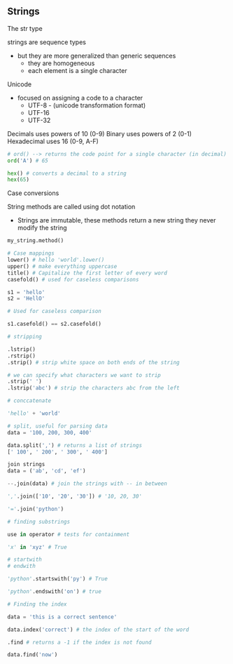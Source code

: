 ## Strings

The str type

strings are sequence types
- but they are more generalized than generic sequences
    - they are homogeneous
    - each element is a single character

Unicode
- focused on assigning a code to a character 
    - UTF-8 - (unicode transformation format)
    - UTF-16
    - UTF-32

Decimals uses powers of 10 (0-9)
Binary uses powers of 2 (0-1)
Hexadecimal uses 16 (0-9, A-F)

```py
# ord() --> returns the code point for a single character (in decimal)
ord('A') # 65

hex() # converts a decimal to a string
hex(65)
```

Case conversions

String methods are called using dot notation

- Strings are immutable, these methods return a new string they never modify the string


```python
my_string.method()

# Case mappings
lower() # hello 'world'.lower()
upper() # make everything uppercase
title() # Capitalize the first letter of every word
casefold() # used for caseless comparisons

s1 = 'hello'
s2 = 'HellO'

# Used for caseless comparison

s1.casefold() == s2.casefold()

# stripping

.lstrip()
.rstrip()
.strip() # strip white space on both ends of the string

# we can specify what characters we want to strip
.strip(' ')
.lstrip('abc') # strip the characters abc from the left

# conccatenate

'hello' + 'world'

# split, useful for parsing data
data = '100, 200, 300, 400'

data.split(',') # returns a list of strings
[' 100', ' 200', ' 300', ' 400']

join strings
data = ('ab', 'cd', 'ef')

--.join(data) # join the strings with -- in between

','.join(['10', '20', '30']) # '10, 20, 30'

'='.join('python')

# finding substrings

use in operator # tests for containment

'x' in 'xyz' # True

# startwith
# endwith

'python'.startswith('py') # True

'python'.endswith('on') # true

# Finding the index

data = 'this is a correct sentence'

data.index('correct') # the index of the start of the word

.find # returns a -1 if the index is not found

data.find('now')
```
